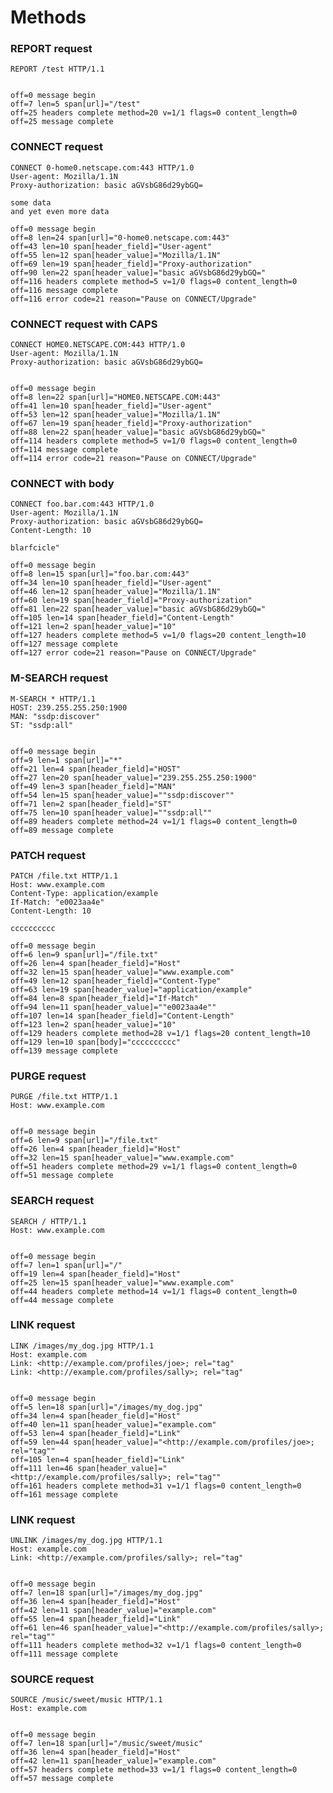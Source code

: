 Methods
=======

### REPORT request

<!-- meta={"type": "request"} -->
```http
REPORT /test HTTP/1.1


```

```log
off=0 message begin
off=7 len=5 span[url]="/test"
off=25 headers complete method=20 v=1/1 flags=0 content_length=0
off=25 message complete
```

### CONNECT request

<!-- meta={"type": "request"} -->
```http
CONNECT 0-home0.netscape.com:443 HTTP/1.0
User-agent: Mozilla/1.1N
Proxy-authorization: basic aGVsbG86d29ybGQ=

some data
and yet even more data
```

```log
off=0 message begin
off=8 len=24 span[url]="0-home0.netscape.com:443"
off=43 len=10 span[header_field]="User-agent"
off=55 len=12 span[header_value]="Mozilla/1.1N"
off=69 len=19 span[header_field]="Proxy-authorization"
off=90 len=22 span[header_value]="basic aGVsbG86d29ybGQ="
off=116 headers complete method=5 v=1/0 flags=0 content_length=0
off=116 message complete
off=116 error code=21 reason="Pause on CONNECT/Upgrade"
```

### CONNECT request with CAPS

<!-- meta={"type": "request"} -->
```http
CONNECT HOME0.NETSCAPE.COM:443 HTTP/1.0
User-agent: Mozilla/1.1N
Proxy-authorization: basic aGVsbG86d29ybGQ=


```

```log
off=0 message begin
off=8 len=22 span[url]="HOME0.NETSCAPE.COM:443"
off=41 len=10 span[header_field]="User-agent"
off=53 len=12 span[header_value]="Mozilla/1.1N"
off=67 len=19 span[header_field]="Proxy-authorization"
off=88 len=22 span[header_value]="basic aGVsbG86d29ybGQ="
off=114 headers complete method=5 v=1/0 flags=0 content_length=0
off=114 message complete
off=114 error code=21 reason="Pause on CONNECT/Upgrade"
```

### CONNECT with body

<!-- meta={"type": "request"} -->
```http
CONNECT foo.bar.com:443 HTTP/1.0
User-agent: Mozilla/1.1N
Proxy-authorization: basic aGVsbG86d29ybGQ=
Content-Length: 10

blarfcicle"
```

```log
off=0 message begin
off=8 len=15 span[url]="foo.bar.com:443"
off=34 len=10 span[header_field]="User-agent"
off=46 len=12 span[header_value]="Mozilla/1.1N"
off=60 len=19 span[header_field]="Proxy-authorization"
off=81 len=22 span[header_value]="basic aGVsbG86d29ybGQ="
off=105 len=14 span[header_field]="Content-Length"
off=121 len=2 span[header_value]="10"
off=127 headers complete method=5 v=1/0 flags=20 content_length=10
off=127 message complete
off=127 error code=21 reason="Pause on CONNECT/Upgrade"
```

### M-SEARCH request

<!-- meta={"type": "request"} -->
```http
M-SEARCH * HTTP/1.1
HOST: 239.255.255.250:1900
MAN: "ssdp:discover"
ST: "ssdp:all"


```

```log
off=0 message begin
off=9 len=1 span[url]="*"
off=21 len=4 span[header_field]="HOST"
off=27 len=20 span[header_value]="239.255.255.250:1900"
off=49 len=3 span[header_field]="MAN"
off=54 len=15 span[header_value]=""ssdp:discover""
off=71 len=2 span[header_field]="ST"
off=75 len=10 span[header_value]=""ssdp:all""
off=89 headers complete method=24 v=1/1 flags=0 content_length=0
off=89 message complete
```

### PATCH request

<!-- meta={"type": "request"} -->
```http
PATCH /file.txt HTTP/1.1
Host: www.example.com
Content-Type: application/example
If-Match: "e0023aa4e"
Content-Length: 10

cccccccccc
```

```log
off=0 message begin
off=6 len=9 span[url]="/file.txt"
off=26 len=4 span[header_field]="Host"
off=32 len=15 span[header_value]="www.example.com"
off=49 len=12 span[header_field]="Content-Type"
off=63 len=19 span[header_value]="application/example"
off=84 len=8 span[header_field]="If-Match"
off=94 len=11 span[header_value]=""e0023aa4e""
off=107 len=14 span[header_field]="Content-Length"
off=123 len=2 span[header_value]="10"
off=129 headers complete method=28 v=1/1 flags=20 content_length=10
off=129 len=10 span[body]="cccccccccc"
off=139 message complete
```

### PURGE request

<!-- meta={"type": "request"} -->
```http
PURGE /file.txt HTTP/1.1
Host: www.example.com


```

```log
off=0 message begin
off=6 len=9 span[url]="/file.txt"
off=26 len=4 span[header_field]="Host"
off=32 len=15 span[header_value]="www.example.com"
off=51 headers complete method=29 v=1/1 flags=0 content_length=0
off=51 message complete
```

### SEARCH request

<!-- meta={"type": "request"} -->
```http
SEARCH / HTTP/1.1
Host: www.example.com


```

```log
off=0 message begin
off=7 len=1 span[url]="/"
off=19 len=4 span[header_field]="Host"
off=25 len=15 span[header_value]="www.example.com"
off=44 headers complete method=14 v=1/1 flags=0 content_length=0
off=44 message complete
```

### LINK request

<!-- meta={"type": "request"} -->
```http
LINK /images/my_dog.jpg HTTP/1.1
Host: example.com
Link: <http://example.com/profiles/joe>; rel="tag"
Link: <http://example.com/profiles/sally>; rel="tag"


```

```log
off=0 message begin
off=5 len=18 span[url]="/images/my_dog.jpg"
off=34 len=4 span[header_field]="Host"
off=40 len=11 span[header_value]="example.com"
off=53 len=4 span[header_field]="Link"
off=59 len=44 span[header_value]="<http://example.com/profiles/joe>; rel="tag""
off=105 len=4 span[header_field]="Link"
off=111 len=46 span[header_value]="<http://example.com/profiles/sally>; rel="tag""
off=161 headers complete method=31 v=1/1 flags=0 content_length=0
off=161 message complete
```

### LINK request

<!-- meta={"type": "request"} -->
```http
UNLINK /images/my_dog.jpg HTTP/1.1
Host: example.com
Link: <http://example.com/profiles/sally>; rel="tag"


```

```log
off=0 message begin
off=7 len=18 span[url]="/images/my_dog.jpg"
off=36 len=4 span[header_field]="Host"
off=42 len=11 span[header_value]="example.com"
off=55 len=4 span[header_field]="Link"
off=61 len=46 span[header_value]="<http://example.com/profiles/sally>; rel="tag""
off=111 headers complete method=32 v=1/1 flags=0 content_length=0
off=111 message complete
```

### SOURCE request

<!-- meta={"type": "request"} -->
```http
SOURCE /music/sweet/music HTTP/1.1
Host: example.com


```

```log
off=0 message begin
off=7 len=18 span[url]="/music/sweet/music"
off=36 len=4 span[header_field]="Host"
off=42 len=11 span[header_value]="example.com"
off=57 headers complete method=33 v=1/1 flags=0 content_length=0
off=57 message complete
```
